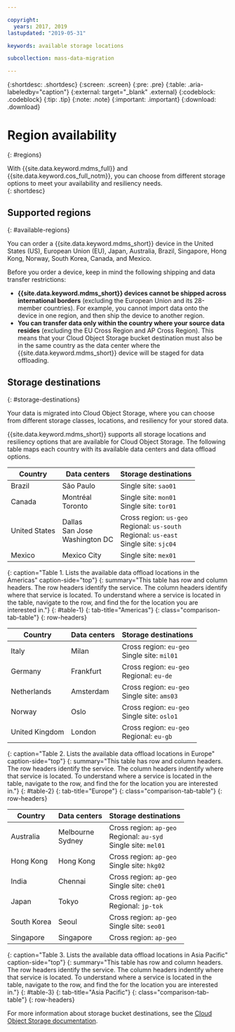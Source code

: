 ```yaml
---

copyright:
  years: 2017, 2019
lastupdated: "2019-05-31"

keywords: available storage locations

subcollection: mass-data-migration

---
```


{:shortdesc: .shortdesc}
{:screen: .screen}
{:pre: .pre}
{:table: .aria-labeledby="caption"}
{:external: target="_blank" .external}
{:codeblock: .codeblock}
{:tip: .tip}
{:note: .note}
{:important: .important}
{:download: .download}

# Region availability
{: #regions}

With {{site.data.keyword.mdms_full}} and {{site.data.keyword.cos_full_notm}}, you can choose from different storage options to meet your availability and resiliency needs.  
{: shortdesc}

## Supported regions
{: #available-regions}

You can order a {{site.data.keyword.mdms_short}} device in the United States (US), European Union (EU), Japan, Australia, Brazil, Singapore, Hong Kong, Norway, South Korea, Canada, and Mexico.

Before you order a device, keep in mind the following shipping and data transfer restrictions:

- **{{site.data.keyword.mdms_short}} devices cannot be shipped across international borders** (excluding the European Union and its 28-member countries). For example, you cannot import data onto the device in one region, and then ship the device to another region.
- **You can transfer data only within the country where your source data resides** (excluding the EU Cross Region and AP Cross Region). This means that your Cloud Object Storage bucket destination must also be in the same country as the data center where the {{site.data.keyword.mdms_short}} device will be staged for data offloading. 

## Storage destinations
{: #storage-destinations}

Your data is migrated into Cloud Object Storage, where you can choose from different storage classes, locations, and resiliency for your stored data. 

{{site.data.keyword.mdms_short}} supports all storage locations and resiliency options that are available for Cloud Object Storage. The following table maps each country with its available data centers and data offload options.

| Country | Data centers | Storage destinations |
|-----|-----|----|
| Brazil | São Paulo | Single site: `sao01`  |
| Canada | Montréal<br>Toronto | Single site: `mon01` <br>Single site: `tor01` |
| United States|  Dallas<br>San Jose<br>Washington DC | Cross region: `us-geo`<br>Regional: `us-south`<br>Regional: `us-east`<br>Single site: `sjc04` |
| Mexico| Mexico City | Single site: `mex01` |
{: caption="Table 1. Lists the available data offload locations in the Americas" caption-side="top"}
{: summary="This table has row and column headers. The row headers identify the service. The column headers identify where that service is located. To understand where a service is located in the table, navigate to the row, and find the for the location you are interested in."}
{: #table-1}
{: tab-title="Americas"}
{: class="comparison-tab-table"}
{: row-headers}

| Country | Data centers | Storage destinations |
|-----|-----|----|
| Italy | Milan | Cross region: `eu-geo`<br>Single site: `mil01`  | 
| Germany | Frankfurt | Cross region: `eu-geo`<br>Regional: `eu-de`  | 
| Netherlands | Amsterdam | Cross region: `eu-geo`<br>Single site: `ams03`| 
| Norway| Oslo | Cross region: `eu-geo`<br>Single site: `oslo1`  | 
| United Kingdom | London | Cross region: `eu-geo`<br>Regional: `eu-gb`  |
{: caption="Table 2. Lists the available data offload locations in Europe" caption-side="top"}
{: summary="This table has row and column headers. The row headers identify the service. The column headers indentify where that service is located. To understand where a service is located in the table, navigate to the row, and find the for the location you are interested in."}
{: #table-2}
{: tab-title="Europe"}
{: class="comparison-tab-table"}
{: row-headers}

| Country | Data centers | Storage destinations |
|-----|-----|----|
| Australia | Melbourne<br>Sydney |  Cross region: `ap-geo`<br>Regional: `au-syd`<br>Single site: `mel01`  |
| Hong Kong | Hong Kong | Cross region: `ap-geo`<br>Single site: `hkg02`  |
| India | Chennai | Cross region: `ap-geo`<br>Single site: `che01` | 
| Japan | Tokyo | Cross region: `ap-geo`<br>Regional: `jp-tok`  |
| South Korea| Seoul | Cross region: `ap-geo`<br>Single site: `seo01`  | 
| Singapore | Singapore | Cross region: `ap-geo` | 
{: caption="Table 3. Lists the available data offload locations in Asia Pacific" caption-side="top"}
{: summary="This table has row and column headers. The row headers identify the service. The column headers indentify where that service is located. To understand where a service is located in the table, navigate to the row, and find the for the location you are interested in."}
{: #table-3}
{: tab-title="Asia Pacific"}
{: class="comparison-tab-table"}
{: row-headers}

For more information about storage bucket destinations, see the [Cloud Object Storage documentation](/docs/services/cloud-object-storage/basics?topic=cloud-object-storage-endpoints).